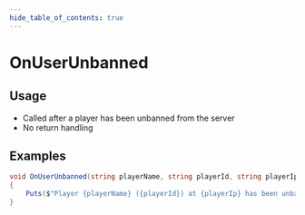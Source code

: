 ```yaml
---
hide_table_of_contents: true
---
```


# OnUserUnbanned

## Usage

* Called after a player has been unbanned from the server
* No return handling

## Examples

```csharp
void OnUserUnbanned(string playerName, string playerId, string playerIp)
{
    Puts($"Player {playerName} ({playerId}) at {playerIp} has been unbanned");
}
```
